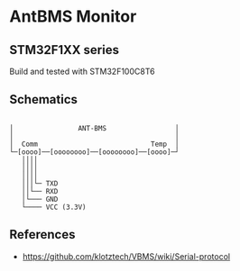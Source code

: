 # AntBMS Monitor

## STM32F1XX series

Build and tested with STM32F100C8T6

## Schematics

```

│                ANT-BMS                 │
│                                        │
│  Comm                            Temp  │
└─[oooo]──[oooooooo]──[oooooooo]──[oooo]─┘
   ││││
   ││││
   ││││
   │││└─ TXD
   ││└── RXD 
   │└─── GND
   └──── VCC (3.3V)
```

## References

* https://github.com/klotztech/VBMS/wiki/Serial-protocol
